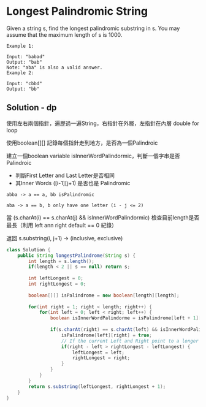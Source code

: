 # Longest Palindromic String
Given a string s, find the longest palindromic substring in s. You may assume that the maximum length of s is 1000.

```
Example 1:

Input: "babad"
Output: "bab"
Note: "aba" is also a valid answer.
Example 2:

Input: "cbbd"
Output: "bb"
```

## Solution - dp

使用左右兩個指針，遍歷過一遍String，右指針在外層，左指針在內層 double for loop

使用boolean[][] 記錄每個指針走到地方，是否為一個Palindroic

建立一個boolean variable isInnerWordPalindormic，判斷一個字串是否Palindroic
- 判斷First Letter and Last Letter是否相同
- 其Inner Words ([i-1][j+1) 是否也是 Palindromic

```
abba -> a == a, bb isPalindromic

aba -> a == b, b only have one letter (i - j <= 2)
```

當 (s.charAt(i) == s.charAt(j) && isInnerWordPalindormic) 檢查目前length是否最長（利用 left ann right default == 0 紀錄）

返回 s.substring(i, j+1) -> (inclusive, exclusive)


```java
class Solution {
    public String longestPalindrome(String s) {
        int length = s.length();
        if(length < 2 || s == null) return s;
        
        int leftLongest = 0;
        int rightLongest = 0;
        
        boolean[][] isPalindrome = new boolean[length][length];
        
        for(int right = 1; right < length; right++) {
            for(int left = 0; left < right; left++) {
                boolean isInnerWordPalindorme = isPalindrome[left + 1][right - 1] || right - left <= 2;
                
                if(s.charAt(right) == s.charAt(left) && isInnerWordPalindorme) {
                    isPalindrome[left][right] = true;
                    // If the current Left and Right point to a longer String
                    if(right - left > rightLongest - leftLongest) {
                        leftLongest = left;
                        rightLongest = right;
                    }
                }
            }
        }
        return s.substring(leftLongest, rightLongest + 1);
    }
}
```